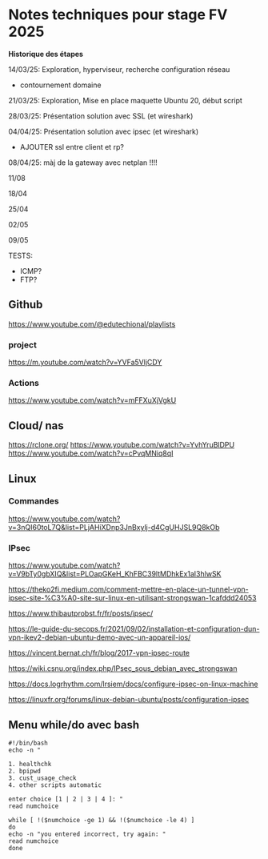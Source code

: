 # Notes techniques pour stage FV 2025

**Historique des étapes**

14/03/25: Exploration, hyperviseur, recherche configuration réseau
- contournement domaine

21/03/25: Exploration, Mise en place maquette Ubuntu 20, début script

28/03/25: Présentation solution avec SSL (et wireshark)

04/04/25: Présentation solution avec ipsec (et wireshark)
- AJOUTER ssl entre client et rp?

08/04/25: màj de la gateway avec netplan !!!!

11/08

18/04

25/04

02/05

09/05

TESTS:
- ICMP?
- FTP?
## Github
https://www.youtube.com/@edutechional/playlists

### project
https://m.youtube.com/watch?v=YVFa5VljCDY

### Actions
https://www.youtube.com/watch?v=mFFXuXjVgkU

## Cloud/ nas
https://rclone.org/
https://www.youtube.com/watch?v=YvhYruBlDPU
https://www.youtube.com/watch?v=cPvqMNiq8qI

## Linux
### Commandes
https://www.youtube.com/watch?v=3nQI60toL7Q&list=PLjAHiXDnp3JnBxylj-d4CgUHJSL9Q8kOb

### IPsec
https://www.youtube.com/watch?v=V9bTy0gbXIQ&list=PLOapGKeH_KhFBC39ltMDhkEx1aI3hlwSK

https://theko2fi.medium.com/comment-mettre-en-place-un-tunnel-vpn-ipsec-site-%C3%A0-site-sur-linux-en-utilisant-strongswan-1cafddd24053

https://www.thibautprobst.fr/fr/posts/ipsec/

https://le-guide-du-secops.fr/2021/09/02/installation-et-configuration-dun-vpn-ikev2-debian-ubuntu-demo-avec-un-appareil-ios/

https://vincent.bernat.ch/fr/blog/2017-vpn-ipsec-route

https://wiki.csnu.org/index.php/IPsec_sous_debian_avec_strongswan

https://docs.logrhythm.com/lrsiem/docs/configure-ipsec-on-linux-machine

https://linuxfr.org/forums/linux-debian-ubuntu/posts/configuration-ipsec


## Menu while/do avec bash

````
#!/bin/bash
echo -n "

1. healthchk
2. bpipwd
3. cust_usage_check
4. other scripts automatic

enter choice [1 | 2 | 3 | 4 ]: "
read numchoice

while [ !($numchoice -ge 1) && !($numchoice -le 4) ]
do
echo -n "you entered incorrect, try again: "
read numchoice
done
````
